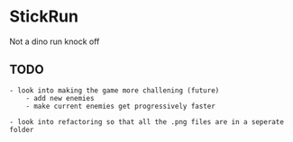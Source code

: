 # StickRun
 Not a dino run knock off


## TODO
    - look into making the game more challening (future)
        - add new enemies 
        - make current enemies get progressively faster

    - look into refactoring so that all the .png files are in a seperate folder
